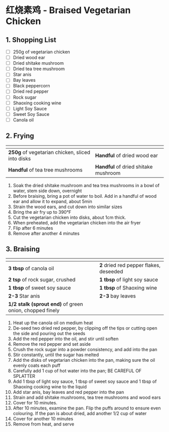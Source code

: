 # 红烧素鸡 - Braised Vegetarian Chicken

## 1. Shopping List
- [ ] 250g of vegetarian chicken
- [ ] Dried wood ear
- [ ] Dried shitake mushroom
- [ ] Dried tea tree mushroom
- [ ] Star anis
- [ ] Bay leaves
- [ ] Black peppercorn
- [ ] Dried red pepper
- [ ] Rock sugar
- [ ] Shaoxing cooking wine
- [ ] Light Soy Sauce
- [ ] Sweet Soy Sauce
- [ ] Canola oil

## 2. Frying
|<!-- -->|<!-- -->|
|---|---|
**250g** of vegetarian chicken, sliced into disks|**Handful** of dried wood ear
**Handful** of tea tree mushrooms|**Handful** of dried shitake mushroom

1. Soak the dried shitake mushroom and tea trea mushrooms in a bowl of water, stem side down, overnight
2. Before braising, bring a pot of water to boil. Add in a handful of wood ear and allow it to expand, about 5min
3. Strain the wood ears, and cut down into similar sizes
4. Bring the air fry up to 390°F
5. Cut the vegetarian chicken into disks, about 1cm thick.
6. When preheated, add the vegetarian chicken into the air fryer
7. Flip after 6 minutes
8. Remove after another 4 minutes

## 3. Braising
|<!-- -->|<!-- -->|
|---|---|
**3 tbsp** of canola oil|**2** dried red pepper flakes, deseeded
**2 tsp** of rock sugar, crushed|**1 tbsp** of light soy sauce
**1 tbsp** of sweet soy sauce|**1 tbsp** of Shaoxing wine
**2-3** Star anis|**2-3** bay leaves
**1/2 stalk (sprout end)** of green onion, chopped finely|

1. Heat up the canola oil on medium heat
2. De-seed two dried red pepper, by clipping off the tips or cutting open the side and pouring out the seeds
3. Add the red pepper into the oil, and stir until soften
4. Remove the red pepper and set aside
5. Crush the rock sugar into a powder consistency, and add into the pan
6. Stir constantly, until the sugar has melted
7. Add the disks of vegetarian chicken into the  pan, making sure the oil evenly coats each puff
8. Carefully add 1 cup of hot water into the pan; BE CAREFUL OF SPLATTER
9. Add 1 tbsp of light soy sauce, 1 tbsp of sweet soy sauce and 1 tbsp of Shaoxing cooking wine to the liquid
10. Add star anis, bay leaves and red pepper into the pan
11. Strain and add shitake mushrooms, tea tree mushrooms and wood ears
11. Cover for 10 minutes.
12. After 10 minutes, examine the pan. Flip the puffs around to ensure even colouring. If the pan is about dried, add another 1/2 cup of water
13. Cover for another 10 minutes
14. Remove from heat, and serve